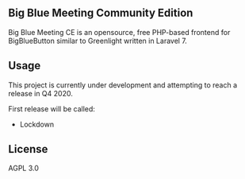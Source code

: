 ## Big Blue Meeting Community Edition

Big Blue Meeting CE is an opensource, free PHP-based frontend for BigBlueButton similar to Greenlight written in Laravel 7.

## Usage
This project is currently under development and attempting to reach a release in Q4 2020.

First release will be called: 
- Lockdown



## License
AGPL 3.0
